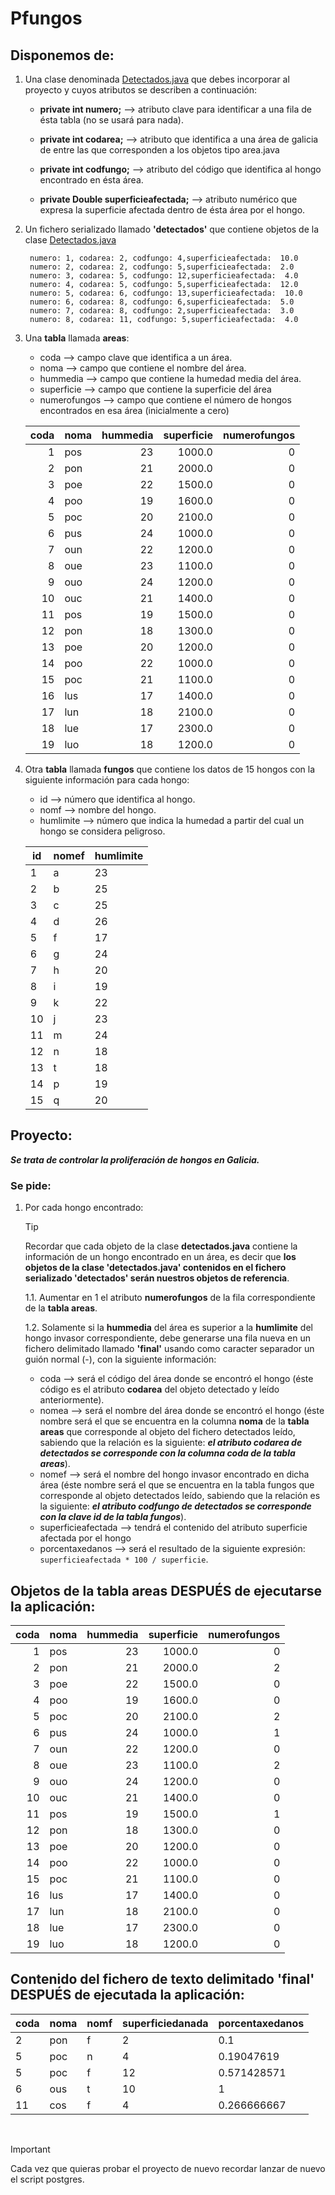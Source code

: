 # Pfungos

## Disponemos de:

1. Una clase denominada [Detectados.java](./src/pfungos/Detectados.java) que debes incorporar al proyecto y cuyos atributos se describen a continuación:
    - **private int numero;** --> atributo clave para identificar a una fila de ésta tabla (no se usará para nada).

    - **private int codarea;** --> atributo que identifica a una área de galicia de entre las que corresponden a los objetos tipo area.java

    - **private int codfungo;** --> atributo del código que identifica al hongo encontrado en ésta área.

    - **private Double superficieafectada;** --> atributo numérico que expresa la superficie afectada dentro de ésta área por el hongo.

2. Un fichero serializado llamado **'detectados'** que contiene objetos de la clase [Detectados.java](./src/pfungos/Detectados.java)
    
        numero: 1, codarea: 2, codfungo: 4,superficieafectada:  10.0
        numero: 2, codarea: 2, codfungo: 5,superficieafectada:  2.0
        numero: 3, codarea: 5, codfungo: 12,superficieafectada:  4.0
        numero: 4, codarea: 5, codfungo: 5,superficieafectada:  12.0
        numero: 5, codarea: 6, codfungo: 13,superficieafectada:  10.0
        numero: 6, codarea: 8, codfungo: 6,superficieafectada:  5.0
        numero: 7, codarea: 8, codfungo: 2,superficieafectada:  3.0
        numero: 8, codarea: 11, codfungo: 5,superficieafectada:  4.0

3. Una **tabla** llamada **areas**: 
    - coda --> campo clave que identifica a un área.
    - noma --> campo que contiene el nombre del área.
    - hummedia --> campo que contiene la humedad media del área.
    - superficie --> campo que contiene la superficie del área
    - numerofungos --> campo que contiene el número de hongos encontrados en esa área (inicialmente a cero)
    
    | coda | noma | hummedia | superficie | numerofungos |
    | ---: | :--- | ---:     | ---:       | ---:         |
    |    1 | pos  |       23 |     1000.0 |            0 |
    |    2 | pon  |       21 |     2000.0 |            0 |
    |    3 | poe  |       22 |     1500.0 |            0 |
    |    4 | poo  |       19 |     1600.0 |            0 |
    |    5 | poc  |       20 |     2100.0 |            0 |
    |    6 | pus  |       24 |     1000.0 |            0 |
    |    7 | oun  |       22 |     1200.0 |            0 |
    |    8 | oue  |       23 |     1100.0 |            0 |
    |    9 | ouo  |       24 |     1200.0 |            0 |
    |   10 | ouc  |       21 |     1400.0 |            0 |
    |   11 | pos  |       19 |     1500.0 |            0 |
    |   12 | pon  |       18 |     1300.0 |            0 |
    |   13 | poe  |       20 |     1200.0 |            0 |
    |   14 | poo  |       22 |     1000.0 |            0 |
    |   15 | poc  |       21 |     1100.0 |            0 |
    |   16 | lus  |       17 |     1400.0 |            0 |
    |   17 | lun  |       18 |     2100.0 |            0 |
    |   18 | lue  |       17 |     2300.0 |            0 |
    |   19 | luo  |       18 |     1200.0 |            0 |

4. Otra **tabla** llamada **fungos** que contiene los datos de 15 hongos con la siguiente información para cada hongo:
    - id --> número que identifica al hongo.
    - nomf --> nombre del hongo.
    - humlimite --> número que indica la humedad a partir del cual un hongo se considera peligroso.   

    | id | nomef | humlimite |
    |--- |---    |---        |
    | 1  | a     | 23        |
    | 2  | b     | 25        |
    | 3  | c     | 25        |
    | 4  | d     | 26        |
    | 5  | f     | 17        |
    | 6  | g     | 24        |
    | 7  | h     | 20        |
    | 8  | i     | 19        |
    | 9  | k     | 22        |
    | 10 | j     | 23        |
    | 11 | m     | 24        |
    | 12 | n     | 18        |
    | 13 | t     | 18        |
    | 14 | p     | 19        |
    | 15 | q     | 20        |


## Proyecto:
***Se trata de controlar la proliferación de hongos en Galicia.***

### Se pide:

1. Por cada hongo encontrado:
    > [!TIP]
    > Recordar que cada objeto de la clase **detectados.java** contiene la información de un hongo encontrado en un área, es decir que **los objetos de la clase 'detectados.java' contenidos en el fichero serializado 'detectados' serán nuestros objetos de referencia**. 

    1.1. Aumentar en 1 el atributo **numerofungos** de la fila correspondiente de la **tabla areas**.
    
    1.2. Solamente si la **hummedia** del área es superior a la **humlimite** del hongo invasor correspondiente, debe generarse una fila nueva en un fichero delimitado llamado **'final'** usando como caracter separador un guión normal (-), con la siguiente información:

    - coda --> será el código del área donde se encontró el hongo (éste código es el atributo **codarea** del objeto detectado y leído anteriormente).
    - nomea --> será el nombre del área donde se encontró el hongo (éste nombre será el que se encuentra en la columna **noma** de la **tabla areas** que corresponde al objeto del fichero detectados leído, sabiendo que la relación es la siguiente: ***el atributo codarea de detectados se corresponde con la columna coda de la tabla areas***).
    - nomef --> será el nombre del hongo invasor encontrado en dicha área (éste nombre será el que se encuentra en la tabla fungos que corresponde al objeto detectados leído, sabiendo que la relación es la siguiente: ***el atributo codfungo de detectados se corresponde con la clave id de la tabla fungos***).
    - superficieafectada --> tendrá el contenido del atributo superficie afectada por el hongo
    - porcentaxedanos --> será el resultado de la siguiente expresión: `superficieafectada * 100 / superficie`.

## Objetos de la tabla areas DESPUÉS de ejecutarse la aplicación:
| coda | noma | hummedia | superficie | numerofungos |
| ---: | :--- | ---:     | ---:       | ---:         |
|    1 | pos  |       23 |     1000.0 |            0 |
|    2 | pon  |       21 |     2000.0 |            2 |
|    3 | poe  |       22 |     1500.0 |            0 |
|    4 | poo  |       19 |     1600.0 |            0 |
|    5 | poc  |       20 |     2100.0 |            2 |
|    6 | pus  |       24 |     1000.0 |            1 |
|    7 | oun  |       22 |     1200.0 |            0 |
|    8 | oue  |       23 |     1100.0 |            2 |
|    9 | ouo  |       24 |     1200.0 |            0 |
|   10 | ouc  |       21 |     1400.0 |            0 |
|   11 | pos  |       19 |     1500.0 |            1 |
|   12 | pon  |       18 |     1300.0 |            0 |
|   13 | poe  |       20 |     1200.0 |            0 |
|   14 | poo  |       22 |     1000.0 |            0 |
|   15 | poc  |       21 |     1100.0 |            0 |
|   16 | lus  |       17 |     1400.0 |            0 |
|   17 | lun  |       18 |     2100.0 |            0 |
|   18 | lue  |       17 |     2300.0 |            0 |
|   19 | luo  |       18 |     1200.0 |            0 |

## Contenido del fichero de texto delimitado 'final' DESPUÉS de ejecutada la aplicación:

| coda | noma | nomf | superficiedanada | porcentaxedanos |
|---   |---   |---   |---               |---              |
| 2    | pon  |	f    | 2                | 0.1             |
| 5    | poc  |	n    | 4                | 0.19047619      |
| 5    | poc  |	f    | 12               | 0.571428571     |
| 6    | ous  | t    | 10               | 1               |
| 11   | cos  | f    | 4                | 0.266666667     |

<br>

> [!IMPORTANT]
> Cada vez que quieras probar el proyecto de nuevo recordar lanzar de nuevo el script postgres. 
